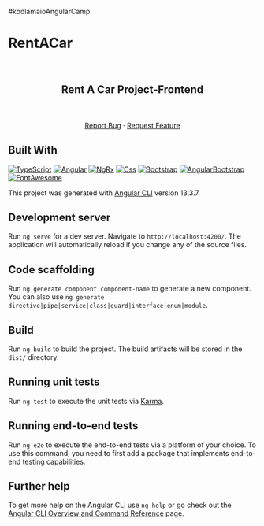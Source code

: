 #kodlamaioAngularCamp

# RentACar

<br />
<p align="center">
  <a href="https://github.com/EsraOzdogan/ReCapProject-Frontend">
    <!-- <img src="https://user-images.githubusercontent.com/53148314/110218503-2f2ef700-7ecb-11eb-9753-6f760c72511e.png" alt="Rent A Car Project"> -->
  </a>
  <h2 align="center">Rent A Car Project-Frontend</h2>
  <p align="center">
    <!-- Frontend of <a href="https://github.com/EsraOzdogan/ReCapProject">ReCapProject</a> with Angular. -->
    <br />
    <br />
    <a href="https://github.com/EsraOzdogan/rentACar/issues">Report Bug</a>
    ·
    <a href="https://github.com/EsraOzdogan/rentACar/issues">Request Feature</a>
  </p>
</p>


## Built With

[![TypeScript](https://img.shields.io/badge/TypeScript-007ACC?style=for-the-badge&logo=typescript&logoColor=white)](https://www.typescriptlang.org/)
[![Angular](https://img.shields.io/badge/Angular-DD0031?style=for-the-badge&logo=angular&logoColor=white)](https://angular.io/)
[![NgRx](https://img.shields.io/badge/NgRx-DD0031?style=for-the-badge&logo=NPM&logoColor=white)](https://ngrx.io/)
[![Css](https://img.shields.io/badge/Css-CC6699?style=for-the-badge&logo=css&logoColor=white)](https://www.w3schools.com/css/)
[![Bootstrap](https://img.shields.io/badge/Bootstrap-563D7C?style=for-the-badge&logo=bootstrap&logoColor=white)](https://getbootstrap.com/docs/)
[![AngularBootstrap](https://img.shields.io/badge/AngularBootstrap-563D7C?style=for-the-badge&logo=angularbootstrap&logoColor=white)](https://ng-bootstrap.github.io)
[![FontAwesome](https://img.shields.io/badge/fontawesome-563D7C?style=for-the-badge&logo=fontawesome&logoColor=white)](https://fontawesome.com/)


This project was generated with [Angular CLI](https://github.com/angular/angular-cli) version 13.3.7.

## Development server

Run `ng serve` for a dev server. Navigate to `http://localhost:4200/`. The application will automatically reload if you change any of the source files.

## Code scaffolding

Run `ng generate component component-name` to generate a new component. You can also use `ng generate directive|pipe|service|class|guard|interface|enum|module`.

## Build

Run `ng build` to build the project. The build artifacts will be stored in the `dist/` directory.

## Running unit tests

Run `ng test` to execute the unit tests via [Karma](https://karma-runner.github.io).

## Running end-to-end tests

Run `ng e2e` to execute the end-to-end tests via a platform of your choice. To use this command, you need to first add a package that implements end-to-end testing capabilities.

## Further help

To get more help on the Angular CLI use `ng help` or go check out the [Angular CLI Overview and Command Reference](https://angular.io/cli) page.


